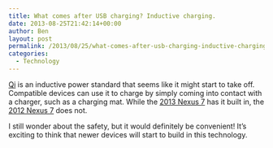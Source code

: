 ```yaml
---
title: What comes after USB charging? Inductive charging.
date: 2013-08-25T21:42:14+00:00
author: Ben
layout: post
permalink: /2013/08/25/what-comes-after-usb-charging-inductive-charging/
categories:
  - Technology
---
```

[Qi](http://en.wikipedia.org/wiki/Qi_(inductive_power_standard)) is an inductive power standard that seems like it might start to take off. Compatible devices can use it to charge by simply coming into contact with a charger, such as a charging mat. While the [2013 Nexus 7](http://en.wikipedia.org/wiki/Nexus_7_2013) has it built in, the [2012 Nexus 7](http://www.benjaminoakes.com/2013/02/11/is-an-ipad-mini-or-a-nexus-7-better-for-a-geek/) does not.

I still wonder about the safety, but it would definitely be convenient! It&#8217;s exciting to think that newer devices will start to build in this technology.